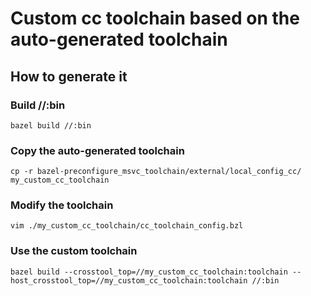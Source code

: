 # Custom cc toolchain based on the auto-generated toolchain

## How to generate it

### Build //:bin
```
bazel build //:bin
```

### Copy the auto-generated toolchain
```
cp -r bazel-preconfigure_msvc_toolchain/external/local_config_cc/ my_custom_cc_toolchain
```

### Modify the toolchain
```
vim ./my_custom_cc_toolchain/cc_toolchain_config.bzl
```

### Use the custom toolchain
```
bazel build --crosstool_top=//my_custom_cc_toolchain:toolchain --host_crosstool_top=//my_custom_cc_toolchain:toolchain //:bin
```
